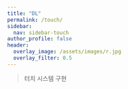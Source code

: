 ```yaml
---
title: "DL"
permalink: /touch/
sidebar:
  nav: sidebar-touch
author_profile: false
header:
  overlay_image: /assets/images/r.jpg
  overlay_filter: 0.5
---
```

> 터치 시스템 구현
